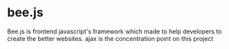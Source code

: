 # bee.js
Bee.js is frontend javascript's framework which made to help developers to create the better websites. ajax is the concentration point on this project 

